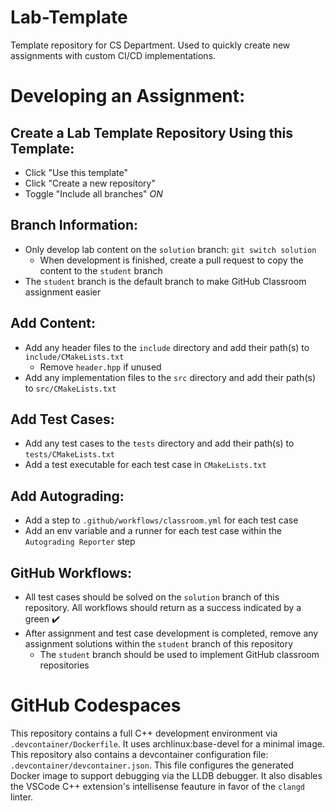 # Lab-Template

Template repository for CS Department. Used to quickly create new assignments with custom CI/CD implementations.

# Developing an Assignment:

## Create a Lab Template Repository Using this Template:

- Click "Use this template"
- Click "Create a new repository"
- Toggle "Include all branches" *ON*

## Branch Information:

- Only develop lab content on the `solution` branch: `git switch solution`
  - When development is finished, create a pull request to copy the content to the `student` branch
- The `student` branch is the default branch to make GitHub Classroom assignment easier

## Add Content:

- Add any header files to the `include` directory and add their path(s) to `include/CMakeLists.txt`
  - Remove `header.hpp` if unused
- Add any implementation files to the `src` directory and add their path(s) to `src/CMakeLists.txt`

## Add Test Cases:

- Add any test cases to the `tests` directory and add their path(s) to `tests/CMakeLists.txt`
- Add a test executable for each test case in `CMakeLists.txt`

## Add Autograding:

- Add a step to `.github/workflows/classroom.yml` for each test case
- Add an env variable and a runner for each test case within the `Autograding Reporter` step

## GitHub Workflows:

- All test cases should be solved on the `solution` branch of this repository. All workflows should return as a success indicated by a green ✔️
- After assignment and test case development is completed, remove any assignment solutions within the `student` branch of this repository
  - The `student` branch should be used to implement GitHub classroom repositories

# GitHub Codespaces

This repository contains a full C++ development environment via `.devcontainer/Dockerfile`. It uses archlinux:base-devel for a minimal image. This repository also contains a devcontainer configuration file: `.devcontainer/devcontainer.json`. This file configures the generated Docker image to support debugging via the LLDB debugger. It also disables the VSCode C++ extension's intellisense feauture in favor of the `clangd` linter.
